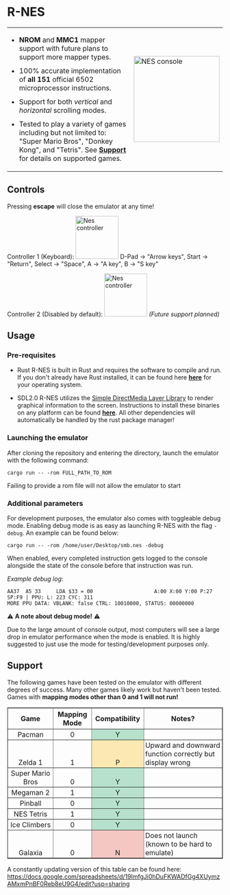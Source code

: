 

# R-NES 

<table>
  <tr>
    <td>
      <ul style="padding-left: 20px;">
        <li style="margin-bottom: 12px;">
          <b>NROM</b> and <b>MMC1</b> mapper support with future plans to support more mapper types.
        </li>
        <li style="margin-bottom: 12px;">
          100% accurate implementation of <b>all 151</b> official 6502 microprocessor instructions.
        </li>
        <li style="margin-bottom: 12px;">
          Support for both <i>vertical</i> and <i>horizontal</i> scrolling modes.
        </li>
        <li style="margin-bottom: 12px;">
          Tested to play a variety of games including but not limited to: "Super Mario Bros", "Donkey Kong", and "Tetris". See <a href="#support"><b>Support</b></a> for details on supported games.
        </li>
      </ul>
    </td>
    <td>
      <img src="https://upload.wikimedia.org/wikipedia/commons/thumb/b/b2/NES-Console-Set.png/1280px-NES-Console-Set.png" alt="NES console" width="200"/>
    </td>
  </tr>
</table>


## Controls
Pressing **escape** will close the emulator at any time!

Controller 1 (Keyboard):
<img src="https://upload.wikimedia.org/wikipedia/commons/3/30/Nes_controller.svg" alt="Nes controller" width="100"/> D-Pad -> "Arrow keys", Start -> "Return", Select -> "Space", A -> "A key", B -> "S key"

Controller 2 (Disabled by default):
<img src="https://upload.wikimedia.org/wikipedia/commons/3/30/Nes_controller.svg" alt="Nes controller" width="100"/> *(Future support planned)*

## Usage

### Pre-requisites

- Rust
R-NES is built in Rust and requires the software to compile and run. If you don't already have Rust installed, it can be found here [**here**](https://www.rust-lang.org/tools/install) for your operating system.

- SDL2.0
R-NES utilizes the [Simple DirectMedia Layer Library](https://www.libsdl.org/) to render graphical information to the screen. Instructions to install these binaries on any platform can be found [**here**](https://github.com/Rust-SDL2/rust-sdl2?tab=readme-ov-file#sdl20-development-libraries). All other dependencies will automatically be handled by the rust package manager!


### Launching the emulator

After cloning the repository and entering the directory, launch the emulator with the following command:

`cargo run -- -rom FULL_PATH_TO_ROM`

Failing to provide a rom file will not allow the emulator to start

### Additional parameters

For development purposes, the emulator also comes with toggleable debug mode. Enabling debug mode is as easy as launching R-NES with the flag `-debug`. An example can be found below:

`cargo run -- -rom /home/user/Desktop/smb.nes -debug`

When enabled, every completed instruction gets logged to the console alongside the state of the console before that instruction was run. 

*Example debug log*:
```
AA37  A5 33     LDA $33 = 00                    A:00 X:00 Y:00 P:27 SP:F9 | PPU: L: 223 CYC: 311
MORE PPU DATA: VBLANK: false CTRL: 10010000, STATUS: 00000000
```



⚠️ **A note about debug mode!** ⚠️

Due to the large amount of console output, most computers will see a large drop in emulator performance when the mode is enabled. It is highly suggested to just use the mode for testing/development purposes only.
## Support

The following games have been tested on the emulator with different degrees of success. Many other games likely work but haven't been tested. Games with **mapping modes other than 0 and 1 will not run!**

<table cellspacing="0" cellpadding="0" dir="ltr" border="1" style="" data-sheets-root="1" data-sheets-baot="1">
  <thead>
    <tr style="height:21px;">
      <th>Game</th>
      <th>Mapping Mode</th>
      <th>Compatibility</th>
      <th>Notes?</th>
    </tr>
  </thead><colgroup><col width="169"><col width="100"><col width="100"><col width="437"></colgroup>
  <tbody>
    <tr style="height:21px;">
      <td style="overflow:hidden;padding:2px 3px 2px 3px;vertical-align:bottom;text-align:center;">Pacman</td>
      <td style="overflow:hidden;padding:2px 3px 2px 3px;vertical-align:bottom;text-align:center;">0</td>
      <td style="overflow:hidden;padding:2px 3px 2px 3px;vertical-align:bottom;background-color:#b7e1cd;text-align:center;">Y</td>
      <td style="overflow:hidden;padding:2px 3px 2px 3px;vertical-align:bottom;"></td>
    </tr>
    <tr style="height:21px;">
      <td style="overflow:hidden;padding:2px 3px 2px 3px;vertical-align:bottom;text-align:center;">Zelda 1</td>
      <td style="overflow:hidden;padding:2px 3px 2px 3px;vertical-align:bottom;text-align:center;">1</td>
      <td style="overflow:hidden;padding:2px 3px 2px 3px;vertical-align:bottom;background-color:#fce8b2;text-align:center;">P</td>
      <td style="overflow:hidden;padding:2px 3px 2px 3px;vertical-align:bottom;">Upward and downward function correctly but display wrong</td>
    </tr>
    <tr style="height:21px;">
      <td style="overflow:hidden;padding:2px 3px 2px 3px;vertical-align:bottom;text-align:center;">Super Mario Bros</td>
      <td style="overflow:hidden;padding:2px 3px 2px 3px;vertical-align:bottom;text-align:center;">0</td>
      <td style="overflow:hidden;padding:2px 3px 2px 3px;vertical-align:bottom;background-color:#b7e1cd;text-align:center;">Y</td>
      <td style="overflow:hidden;padding:2px 3px 2px 3px;vertical-align:bottom;"></td>
    </tr>
    <tr style="height:21px;">
      <td style="overflow:hidden;padding:2px 3px 2px 3px;vertical-align:bottom;text-align:center;">Megaman 2</td>
      <td style="overflow:hidden;padding:2px 3px 2px 3px;vertical-align:bottom;text-align:center;">1</td>
      <td style="overflow:hidden;padding:2px 3px 2px 3px;vertical-align:bottom;background-color:#b7e1cd;text-align:center;">Y</td>
      <td style="overflow:hidden;padding:2px 3px 2px 3px;vertical-align:bottom;"></td>
    </tr>
    <tr style="height:21px;">
      <td style="overflow:hidden;padding:2px 3px 2px 3px;vertical-align:bottom;text-align:center;">Pinball</td>
      <td style="overflow:hidden;padding:2px 3px 2px 3px;vertical-align:bottom;text-align:center;">0</td>
      <td style="overflow:hidden;padding:2px 3px 2px 3px;vertical-align:bottom;background-color:#b7e1cd;text-align:center;">Y</td>
      <td style="overflow:hidden;padding:2px 3px 2px 3px;vertical-align:bottom;"></td>
    </tr>
    <tr style="height:21px;">
      <td style="overflow:hidden;padding:2px 3px 2px 3px;vertical-align:bottom;text-align:center;">NES Tetris</td>
      <td style="overflow:hidden;padding:2px 3px 2px 3px;vertical-align:bottom;text-align:center;">1</td>
      <td style="overflow:hidden;padding:2px 3px 2px 3px;vertical-align:bottom;background-color:#b7e1cd;text-align:center;">Y</td>
      <td style="overflow:hidden;padding:2px 3px 2px 3px;vertical-align:bottom;"></td>
    </tr>
    <tr style="height:21px;">
      <td style="overflow:hidden;padding:2px 3px 2px 3px;vertical-align:bottom;text-align:center;">Ice Climbers</td>
      <td style="overflow:hidden;padding:2px 3px 2px 3px;vertical-align:bottom;text-align:center;">0</td>
      <td style="overflow:hidden;padding:2px 3px 2px 3px;vertical-align:bottom;background-color:#b7e1cd;text-align:center;">Y</td>
      <td style="overflow:hidden;padding:2px 3px 2px 3px;vertical-align:bottom;"></td>
    </tr>
    <tr style="height:21px;">
      <td style="overflow:hidden;padding:2px 3px 2px 3px;vertical-align:bottom;text-align:center;">Galaxia</td>
      <td style="overflow:hidden;padding:2px 3px 2px 3px;vertical-align:bottom;text-align:center;">0</td>
      <td style="overflow:hidden;padding:2px 3px 2px 3px;vertical-align:bottom;background-color:#f4c7c3;text-align:center;">N</td>
      <td style="overflow:hidden;padding:2px 3px 2px 3px;vertical-align:bottom;">Does not launch (known to be hard to emulate)</td>
    </tr>
  </tbody>
</table>

A constantly updating version of this table can be found here:
https://docs.google.com/spreadsheets/d/19lmfgJi0hDuFKWADfGg4XUymzAMxmPnBF0Reb8eU9G4/edit?usp=sharing

